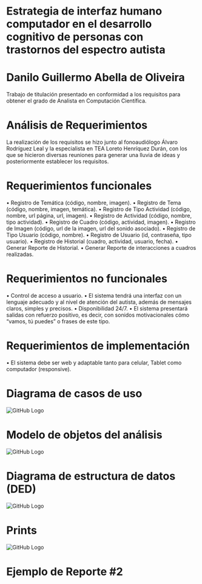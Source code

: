 # Estrategia de interfaz humano computador en el desarrollo cognitivo de personas con trastornos del espectro autista
# Danilo Guillermo Abella de Oliveira

Trabajo de titulación presentado en conformidad a los requisitos para obtener el grado de Analista en Computación Científica.

# Análisis de Requerimientos

La realización de los requisitos se hizo junto al fonoaudiólogo Álvaro Rodríguez Leal y la especialista en TEA Loreto Henríquez Durán, con los que se hicieron diversas reuniones para generar una lluvia de ideas y posteriormente establecer los requisitos.

# Requerimientos funcionales

•	Registro de Temática (código, nombre, imagen).
•	Registro de Tema (código, nombre, imagen, temática).
•	Registro de Tipo Actividad (código, nombre, url página, url, imagen).
•	Registro de Actividad (código, nombre, tipo actividad).
•	Registro de Cuadro (código, actividad, imagen).
•	Registro de Imagen (código, url de la imagen, url del sonido asociado).
•	Registro de Tipo Usuario (código, nombre).
•	Registro de Usuario (id, contraseña, tipo usuario). 
•	Registro de Historial (cuadro, actividad, usuario, fecha).
•	Generar Reporte de Historial.
•	Generar Reporte de interacciones a cuadros realizadas.

# Requerimientos no funcionales

•	Control de acceso a usuario.
•	El sistema tendrá una interfaz con un lenguaje adecuado y al nivel de atención del autista, además de mensajes claros, simples y precisos.
•	Disponibilidad 24/7.
•	El sistema presentará salidas con refuerzo positivo, es decir, con sonidos motivacionales cómo “vamos, tú puedes” o frases de este tipo.

# Requerimientos de implementación

•	El sistema debe ser web y adaptable tanto para celular, Tablet como computador (responsive).

# Diagrama de casos de uso

![GitHub Logo](Imagenes/InGame.png)

# Modelo de objetos del análisis

![GitHub Logo](Imagenes/InGame.png)

# Diagrama de estructura de datos (DED)

![GitHub Logo](Imagenes/InGame.png)

# Prints

![GitHub Logo](Imagenes/InGame.png)

# Ejemplo de Reporte #2
